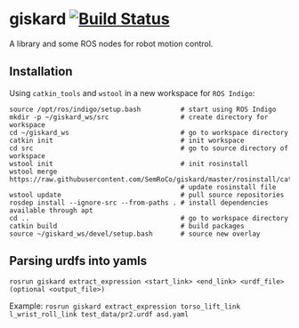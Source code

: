 # giskard [![Build Status](https://travis-ci.org/SemRoCo/giskard.svg?branch=master)](https://travis-ci.org/SemRoCo/giskard)
A library and some ROS nodes for robot motion control.

## Installation
Using ```catkin_tools``` and ```wstool``` in a new workspace for ```ROS Indigo```:
```
source /opt/ros/indigo/setup.bash          # start using ROS Indigo
mkdir -p ~/giskard_ws/src                  # create directory for workspace
cd ~/giskard_ws                            # go to workspace directory
catkin init                                # init workspace
cd src                                     # go to source directory of workspace
wstool init                                # init rosinstall
wstool merge https://raw.githubusercontent.com/SemRoCo/giskard/master/rosinstall/catkin.rosinstall
                                           # update rosinstall file
wstool update                              # pull source repositories
rosdep install --ignore-src --from-paths . # install dependencies available through apt
cd ..                                      # go to workspace directory
catkin build                               # build packages
source ~/giskard_ws/devel/setup.bash       # source new overlay
```

## Parsing urdfs into yamls
`rosrun giskard extract_expression <start_link> <end_link> <urdf_file> (optional <output_file>)`

Example:
`rosrun giskard extract_expression torso_lift_link l_wrist_roll_link test_data/pr2.urdf asd.yaml`
